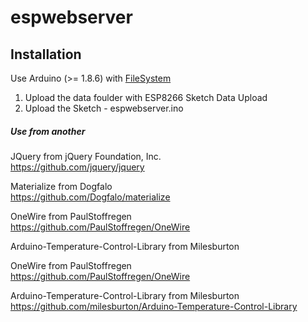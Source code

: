 # espwebserver #

## Installation ##

Use Arduino (>= 1.8.6) with [FileSystem](http://esp8266.github.io/Arduino/versions/2.0.0/doc/filesystem.html "FileSystem")

1. Upload the data foulder with ESP8266 Sketch Data Upload
2. Upload the Sketch - espwebserver.ino 

##### Use from another #####

JQuery from jQuery Foundation, Inc.  
https://github.com/jquery/jquery  
  
Materialize from Dogfalo  
https://github.com/Dogfalo/materialize  
  
OneWire from PaulStoffregen  
https://github.com/PaulStoffregen/OneWire  
  
Arduino-Temperature-Control-Library from Milesburton  

OneWire from PaulStoffregen  
https://github.com/PaulStoffregen/OneWire  

Arduino-Temperature-Control-Library from Milesburton  
https://github.com/milesburton/Arduino-Temperature-Control-Library  
